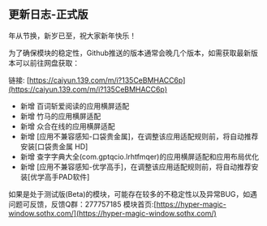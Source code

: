## 更新日志-正式版

年从节换，新岁已至，祝大家新年快乐！

为了确保模块的稳定性，Github推送的版本通常会晚几个版本，如需获取最新版本可以前往网盘获取：

链接: [https://caiyun.139.com/m/i?135CeBMHACC6p](https://caiyun.139.com/m/i?135CeBMHACC6p)

- 新增 百词斩爱阅读的应用横屏适配
- 新增 竹马的应用横屏适配
- 新增 众合在线的应用横屏适配
- 新增 [应用不兼容感知-口袋贵金属]，在调整该应用适配规则前，将自动推荐安装[口袋贵金属 HD]
- 新增 查字字典大全(com.gptqcio.lrhtfmqer)的应用横屏适配和应用布局优化
- 新增 [应用不兼容感知-优学高手]，在调整该应用适配规则前，将自动推荐安装[优学高手PAD软件]

如果是处于测试版(Beta)的模块，可能存在较多的不稳定性以及异常BUG，如遇问题可反馈，反馈Q群：277757185
模块首页:[https://hyper-magic-window.sothx.com/](https://hyper-magic-window.sothx.com/)
